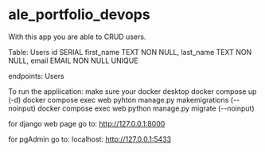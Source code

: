 # ale_portfolio_devops

With this app you are able to CRUD users.

Table:
    Users
        id SERIAL
        first_name TEXT NON NULL,
        last_name TEXT NON NULL,
        email EMAIL NON NULL UNIQUE

endpoints:
    Users


To run the appliication:
make sure your docker desktop
docker compose up (-d)
docker compose exec web pyhton manage.py makemigrations (--noinput)
docker compose exec web python manage.py migrate (--noinput)


for django web page go to: http://127.0.0.1:8000

for pgAdmin go to: localhost: http://127.0.0.1:5433
